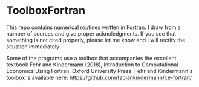 # ToolboxFortran
This repo contains numerical routines written in Fortran. I draw from a number of sources and give proper acknoledgments. If you see that something is not cited properly, please let me know and I will rectify the situation immediately

Some of the programs use a toolbox that accompanies the excellent textbook Fehr and Kindermann (2018), Introduction to Computational Economics Using Fortran, Oxford University Press. Fehr and Kindermann's toolbox is available here: https://github.com/fabiankindermann/ce-fortran/
